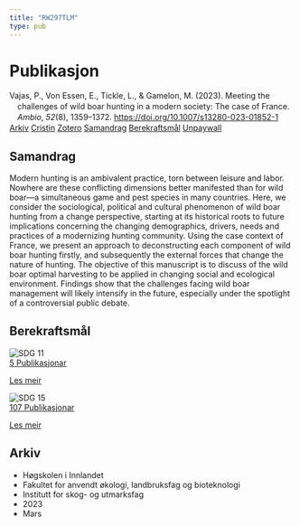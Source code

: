 ```yaml
---
title: "RW297TLM"
type: pub
---
```

<h1>Publikasjon</h1>
<article id="csl-bib-container-RW297TLM" class="csl-bib-container">
  <div class="csl-bib-body" style="line-height: 1.35; padding-left: 1em; text-indent:-1em;">
  <div class="csl-entry">Vajas, P., Von Essen, E., Tickle, L., &amp; Gamelon, M. (2023). Meeting the challenges of wild boar hunting in a modern society: The case of France. <i>Ambio</i>, <i>52</i>(8), 1359&#x2013;1372. <a href="https://doi.org/10.1007/s13280-023-01852-1">https://doi.org/10.1007/s13280-023-01852-1</a></div>
</div>
  <div class="csl-bib-buttons">
    <a href="#taxonomy-article-RW297TLM" class="csl-bib-button">Arkiv</a>
    <a href="https://app.cristin.no/results/show.jsf?id=2135966" alt="Cristin URL" class="csl-bib-button">Cristin</a>
    <a href="http://zotero.org/groups/5402882/items/RW297TLM" alt="Zotero URL" class="csl-bib-button">Zotero</a>
    <a href="#abstract-article-RW297TLM" class="csl-bib-button">Samandrag</a>
    <a href="#sdg-article-RW297TLM" class="csl-bib-button">Berekraftsmål</a>
    <a href="https://doi.org/10.1007/s13280-023-01852-1" class="csl-bib-button">Unpaywall</a>
  </div>
  <div id="csl-bib-meta-container-RW297TLM"></div>
</article>
<div id="csl-bib-meta-RW297TLM" class="csl-bib-meta">
  <article id="abstract-article-RW297TLM" class="abstract-article">
    <h1>Samandrag</h1>
    Modern hunting is an ambivalent practice, torn between leisure and labor. Nowhere are these conflicting dimensions better manifested than for wild boar—a simultaneous game and pest species in many countries. Here, we consider the sociological, political and cultural phenomenon of wild boar hunting from a change perspective, starting at its historical roots to future implications concerning the changing demographics, drivers, needs and practices of a modernizing hunting community. Using the case context of France, we present an approach to deconstructing each component of wild boar hunting firstly, and subsequently the external forces that change the nature of hunting. The objective of this manuscript is to discuss of the wild boar optimal harvesting to be applied in changing social and ecological environment. Findings show that the challenges facing wild boar management will likely intensify in the future, especially under the spotlight of a controversial public debate.
  </article>
  <article id="sdg-article-RW297TLM" class="sdg-article">
    <h1>Berekraftsmål</h1>
    <div class="sdg-container"><div id="sdg11" class="sdg"> <img src="{{< params subfolder >}}images/sdg/sdg11_no.png" class="image" alt="SDG 11"> <div class="sdg-overlay"> <a href="{{< params subfolder >}}no/archive/?sdg=11#archive" class="sdg-publication-count"><span>5</span> Publikasjonar</a> <p><a href="NA" class="sdg-read-more">Les meir</a></p> </div> </div> <div id="sdg15" class="sdg"> <img src="{{< params subfolder >}}images/sdg/sdg15_no.png" class="image" alt="SDG 15"> <div class="sdg-overlay"> <a href="{{< params subfolder >}}no/archive/?sdg=15#archive" class="sdg-publication-count"><span>107</span> Publikasjonar</a> <p><a href="NA" class="sdg-read-more">Les meir</a></p> </div> </div></div>
  </article>
  <article id="taxonomy-article-RW297TLM" class="taxonomy-article">
    <h1>Arkiv</h1>
    <ul>
      <li>Høgskolen i Innlandet</li>
      <li>Fakultet for anvendt økologi, landbruksfag og bioteknologi</li>
      <li>Institutt for skog- og utmarksfag</li>
      <li>2023</li>
      <li>Mars</li>
    </ul>
  </article>
</div>
